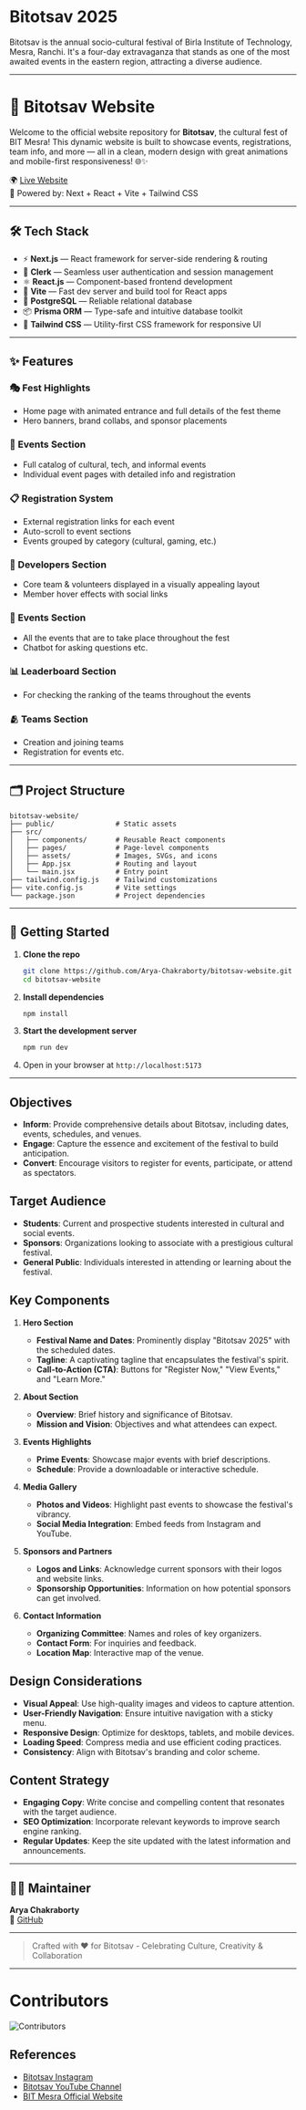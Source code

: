 # Bitotsav 2025

Bitotsav is the annual socio-cultural festival of Birla Institute of Technology, Mesra, Ranchi. It's a four-day extravaganza that stands as one of the most awaited events in the eastern region, attracting a diverse audience. 

---
# 🎉 Bitotsav Website

Welcome to the official website repository for **Bitotsav**, the cultural fest of BIT Mesra! This dynamic website is built to showcase events, registrations, team info, and more — all in a clean, modern design with great animations and mobile-first responsiveness! 🌐✨

🌍 [Live Website](https://bitotsav.com)  
🚀 Powered by: Next + React + Vite + Tailwind CSS

---

## 🛠️ Tech Stack

- ⚡ **Next.js** — React framework for server-side rendering & routing  
- 🔐 **Clerk** — Seamless user authentication and session management  
- ⚛️ **React.js** — Component-based frontend development  
- 🧪 **Vite** — Fast dev server and build tool for React apps  
- 🐘 **PostgreSQL** — Reliable relational database  
- 📦 **Prisma ORM** — Type-safe and intuitive database toolkit  
- 🎨 **Tailwind CSS** — Utility-first CSS framework for responsive UI

---

## ✨ Features

### 🎭 Fest Highlights
- Home page with animated entrance and full details of the fest theme
- Hero banners, brand collabs, and sponsor placements

### 📅 Events Section
- Full catalog of cultural, tech, and informal events
- Individual event pages with detailed info and registration

### 📋 Registration System
- External registration links for each event
- Auto-scroll to event sections
- Events grouped by category (cultural, gaming, etc.)

### 💼 Developers Section
- Core team & volunteers displayed in a visually appealing layout
- Member hover effects with social links

### 🌆 Events Section
- All the events that are to take place throughout the fest
- Chatbot for asking questions etc. 

### 📊 Leaderboard Section
- For checking the ranking of the teams throughout the events

### 🫂 Teams Section
- Creation and joining teams
- Registration for events etc.

---

## 🗂️ Project Structure

```
bitotsav-website/
├── public/               # Static assets
├── src/
│   ├── components/       # Reusable React components
│   ├── pages/            # Page-level components
│   ├── assets/           # Images, SVGs, and icons
│   ├── App.jsx           # Routing and layout
│   └── main.jsx          # Entry point
├── tailwind.config.js    # Tailwind customizations
├── vite.config.js        # Vite settings
└── package.json          # Project dependencies
```

---

## 🚀 Getting Started

1. **Clone the repo**  
   ```bash
   git clone https://github.com/Arya-Chakraborty/bitotsav-website.git
   cd bitotsav-website
   ```

2. **Install dependencies**  
   ```bash
   npm install
   ```

3. **Start the development server**  
   ```bash
   npm run dev
   ```

4. Open in your browser at `http://localhost:5173`

---

## Objectives

- **Inform**: Provide comprehensive details about Bitotsav, including dates, events, schedules, and venues.
- **Engage**: Capture the essence and excitement of the festival to build anticipation.
- **Convert**: Encourage visitors to register for events, participate, or attend as spectators.

## Target Audience

- **Students**: Current and prospective students interested in cultural and social events.
- **Sponsors**: Organizations looking to associate with a prestigious cultural festival.
- **General Public**: Individuals interested in attending or learning about the festival.

## Key Components

1. **Hero Section**
   - **Festival Name and Dates**: Prominently display "Bitotsav 2025" with the scheduled dates.
   - **Tagline**: A captivating tagline that encapsulates the festival's spirit.
   - **Call-to-Action (CTA)**: Buttons for "Register Now," "View Events," and "Learn More."

2. **About Section**
   - **Overview**: Brief history and significance of Bitotsav.
   - **Mission and Vision**: Objectives and what attendees can expect.

3. **Events Highlights**
   - **Prime Events**: Showcase major events with brief descriptions.
   - **Schedule**: Provide a downloadable or interactive schedule.

4. **Media Gallery**
   - **Photos and Videos**: Highlight past events to showcase the festival's vibrancy.
   - **Social Media Integration**: Embed feeds from Instagram and YouTube.

5. **Sponsors and Partners**
   - **Logos and Links**: Acknowledge current sponsors with their logos and website links.
   - **Sponsorship Opportunities**: Information on how potential sponsors can get involved.

6. **Contact Information**
   - **Organizing Committee**: Names and roles of key organizers.
   - **Contact Form**: For inquiries and feedback.
   - **Location Map**: Interactive map of the venue.

## Design Considerations

- **Visual Appeal**: Use high-quality images and videos to capture attention.
- **User-Friendly Navigation**: Ensure intuitive navigation with a sticky menu.
- **Responsive Design**: Optimize for desktops, tablets, and mobile devices.
- **Loading Speed**: Compress media and use efficient coding practices.
- **Consistency**: Align with Bitotsav's branding and color scheme.

## Content Strategy

- **Engaging Copy**: Write concise and compelling content that resonates with the target audience.
- **SEO Optimization**: Incorporate relevant keywords to improve search engine ranking.
- **Regular Updates**: Keep the site updated with the latest information and announcements.

---

## 👨‍💻 Maintainer

**Arya Chakraborty**  
🔗 [GitHub](https://github.com/Arya-Chakraborty)

---
> Crafted with ❤️ for Bitotsav - Celebrating Culture, Creativity & Collaboration
---

# Contributors

![Contributors](/public/contributions.png)

## References

- [Bitotsav Instagram](https://www.instagram.com/bitotsav24/)
- [Bitotsav YouTube Channel](https://www.youtube.com/@bitotsav3377)
- [BIT Mesra Official Website](https://www.bitmesra.ac.in/)

